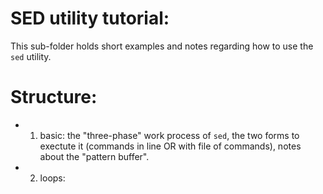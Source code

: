 # SED utility tutorial:
This sub-folder holds short examples and notes regarding how to use the `sed` utility.

# Structure:

- 1) basic: the "three-phase" work process of `sed`, the two forms to exectute it (commands in line OR with file of commands), notes about the "pattern buffer".

- 2) loops: 
